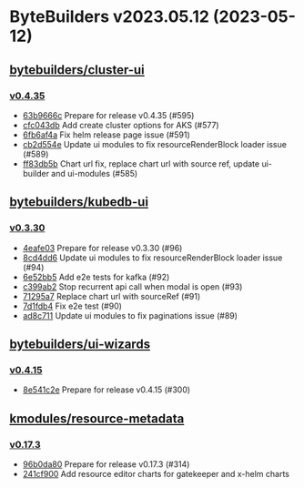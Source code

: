# ByteBuilders v2023.05.12 (2023-05-12)


## [bytebuilders/cluster-ui](https://github.com/bytebuilders/cluster-ui)

### [v0.4.35](https://github.com/bytebuilders/cluster-ui/releases/tag/v0.4.35)

- [63b9666c](https://github.com/bytebuilders/cluster-ui/commit/63b9666c) Prepare for release v0.4.35 (#595)
- [cfc043db](https://github.com/bytebuilders/cluster-ui/commit/cfc043db) Add create cluster options for AKS (#577)
- [6fb6af4a](https://github.com/bytebuilders/cluster-ui/commit/6fb6af4a) Fix helm release page issue (#591)
- [cb2d554e](https://github.com/bytebuilders/cluster-ui/commit/cb2d554e) Update ui modules to fix resourceRenderBlock loader issue (#589)
- [ff83db5b](https://github.com/bytebuilders/cluster-ui/commit/ff83db5b) Chart url fix, replace chart url with source ref, update ui-builder and ui-modules (#585)



## [bytebuilders/kubedb-ui](https://github.com/bytebuilders/kubedb-ui)

### [v0.3.30](https://github.com/bytebuilders/kubedb-ui/releases/tag/v0.3.30)

- [4eafe03](https://github.com/bytebuilders/kubedb-ui/commit/4eafe03) Prepare for release v0.3.30 (#96)
- [8cd4dd6](https://github.com/bytebuilders/kubedb-ui/commit/8cd4dd6) Update ui modules to fix resourceRenderBlock loader issue (#94)
- [6e52bb5](https://github.com/bytebuilders/kubedb-ui/commit/6e52bb5) Add e2e tests for kafka (#92)
- [c399ab2](https://github.com/bytebuilders/kubedb-ui/commit/c399ab2) Stop recurrent api call when modal is open (#93)
- [71295a7](https://github.com/bytebuilders/kubedb-ui/commit/71295a7) Replace chart url with sourceRef (#91)
- [7d1fdb4](https://github.com/bytebuilders/kubedb-ui/commit/7d1fdb4) Fix e2e test (#90)
- [ad8c711](https://github.com/bytebuilders/kubedb-ui/commit/ad8c711) Update ui modules to fix paginations issue (#89)



## [bytebuilders/ui-wizards](https://github.com/bytebuilders/ui-wizards)

### [v0.4.15](https://github.com/bytebuilders/ui-wizards/releases/tag/v0.4.15)

- [8e541c2e](https://github.com/bytebuilders/ui-wizards/commit/8e541c2e) Prepare for release v0.4.15 (#300)



## [kmodules/resource-metadata](https://github.com/kmodules/resource-metadata)

### [v0.17.3](https://github.com/kmodules/resource-metadata/releases/tag/v0.17.3)

- [96b0da80](https://github.com/kmodules/resource-metadata/commit/96b0da80) Prepare for release v0.17.3 (#314)
- [241cf900](https://github.com/kmodules/resource-metadata/commit/241cf900) Add resource editor charts for gatekeeper and x-helm charts



